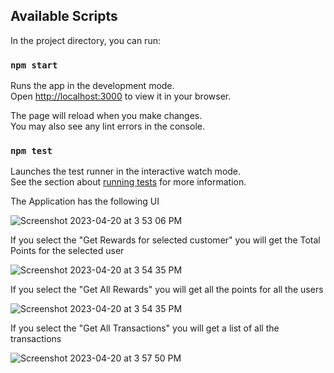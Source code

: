 ## Available Scripts

In the project directory, you can run:

### `npm start`

Runs the app in the development mode.\
Open [http://localhost:3000](http://localhost:3000) to view it in your browser.

The page will reload when you make changes.\
You may also see any lint errors in the console.

### `npm test`

Launches the test runner in the interactive watch mode.\
See the section about [running tests](https://facebook.github.io/create-react-app/docs/running-tests) for more information.

The Application has the following UI

![Screenshot 2023-04-20 at 3 53 06 PM](https://user-images.githubusercontent.com/549133/233485233-9b79a533-e9ff-4683-b75c-65078358087b.png)

If you select the "Get Rewards for selected customer" you will get the Total Points for the selected user

![Screenshot 2023-04-20 at 3 54 35 PM](https://user-images.githubusercontent.com/549133/233485860-7b6e55de-b663-4741-9aaf-fa94f8a8a807.png)

If you select the "Get All Rewards" you will get all the points for all the users

![Screenshot 2023-04-20 at 3 54 35 PM](https://user-images.githubusercontent.com/549133/233486013-361fa111-0a48-4e92-8e8c-8f77a7d211c1.png)

If you select the "Get All Transactions" you will get a list of all the transactions

![Screenshot 2023-04-20 at 3 57 50 PM](https://user-images.githubusercontent.com/549133/233486257-0bd15b29-911c-4453-b47b-92522fa3d3d5.png)
